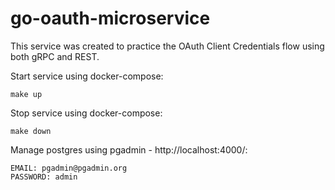 # go-oauth-microservice
This service was created to practice the OAuth Client Credentials flow using both gRPC and REST.

Start service using docker-compose:
```
make up
```
Stop service using docker-compose:
```
make down
```

Manage postgres using pgadmin - http://localhost:4000/:
```
EMAIL: pgadmin@pgadmin.org
PASSWORD: admin
```
